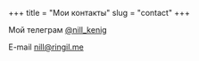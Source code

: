 +++
title = "Мои контакты"
slug = "contact"
+++

Мой телеграм [@nill_kenig](https://t.me/nill_kenig)

E-mail [nill@ringil.me](mailto:nill@ringil.me)
